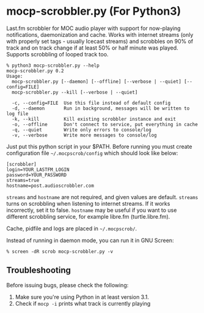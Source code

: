 # mocp-scrobbler.py (For Python3)

Last.fm scrobbler for MOC audio player with support for now-playing notifications, daemonization and cache.
Works with internet streams (only with properly set tags - usually Icecast streams) and scrobbles on 90% of track and on track change if at least 50% or half minute was played. Supports scrobbling of looped track too.

    % python3 mocp-scrobbler.py --help
    mocp-scrobbler.py 0.2
    Usage:
      mocp-scrobbler.py [--daemon] [--offline] [--verbose | --quiet] [--config=FILE]
      mocp-scrobbler.py --kill [--verbose | --quiet]
      
      -c, --config=FILE  Use this file instead of default config
      -d, --daemon       Run in background, messages will be written to log file
      -k, --kill         Kill existing scrobbler instance and exit
      -o, --offline      Don't connect to service, put everything in cache
      -q, --quiet        Write only errors to console/log
      -v, --verbose      Write more messages to console/log

Just put this python script in your $PATH.
Before running you must create configuration file ``~/.mocpscrob/config`` which should look like below:

    [scrobbler]
    login=YOUR_LASTFM_LOGIN
    password=YOUR_PASSWORD
    streams=true
    hostname=post.audioscrobbler.com

``streams`` and ``hostname`` are not required, and given values are default.
``streams`` turns on scrobbling when listening to internet streams. If it works incorrectly, set it to false.
``hostname`` may be useful if you want to use different scrobbling service, for example libre.fm (turtle.libre.fm).

Cache, pidfile and logs are placed in ``~/.mocpscrob/``.

Instead of running in daemon mode, you can run it in GNU Screen:

    % screen -dR scrob mocp-scrobbler.py -v

## Troubleshooting

Before issuing bugs, please check the following:
1. Make sure you're using Python in at least version 3.1.
2. Check if ``mocp -i`` prints what track is currently playing
